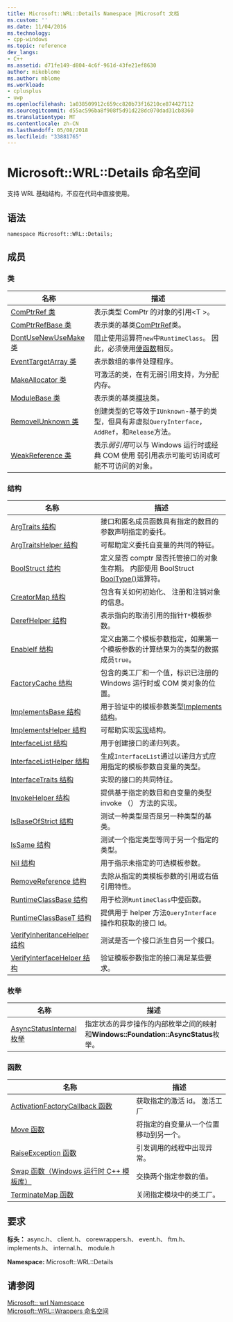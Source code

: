 ```yaml
---
title: Microsoft::WRL::Details Namespace |Microsoft 文档
ms.custom: ''
ms.date: 11/04/2016
ms.technology:
- cpp-windows
ms.topic: reference
dev_langs:
- C++
ms.assetid: d71fe149-d804-4c6f-961d-43fe21ef8630
author: mikeblome
ms.author: mblome
ms.workload:
- cplusplus
- uwp
ms.openlocfilehash: 1a038509912c659cc820b73f16210ce874427112
ms.sourcegitcommit: d55ac596ba8f908f5d91d228dc070dad31cb8360
ms.translationtype: MT
ms.contentlocale: zh-CN
ms.lasthandoff: 05/08/2018
ms.locfileid: "33881765"
---
```

# <a name="microsoftwrldetails-namespace"></a>Microsoft::WRL::Details 命名空间
支持 WRL 基础结构，不应在代码中直接使用。  
  
## <a name="syntax"></a>语法  
  
```  
namespace Microsoft::WRL::Details;  
```  
  
## <a name="members"></a>成员  
  
### <a name="classes"></a>类  
  
|名称|描述|  
|----------|-----------------|  
|[ComPtrRef 类](../windows/comptrref-class.md)|表示类型 ComPtr 的对象的引用\<T >。|  
|[ComPtrRefBase 类](../windows/comptrrefbase-class.md)|表示类的基类[ComPtrRef](../windows/comptrref-class.md)类。|  
|[DontUseNewUseMake 类](../windows/dontusenewusemake-class.md)|阻止使用运算符`new`中`RuntimeClass`。 因此，必须使用[使函数](../windows/make-function.md)相反。|  
|[EventTargetArray 类](../windows/eventtargetarray-class.md)|表示数组的事件处理程序。|  
|[MakeAllocator 类](../windows/makeallocator-class.md)|可激活的类，在有无弱引用支持，为分配内存。|  
|[ModuleBase 类](../windows/modulebase-class.md)|表示类的基类[模块](../windows/module-class.md)类。|  
|[RemoveIUnknown 类](../windows/removeiunknown-class.md)|创建类型的它等效于`IUnknown`-基于的类型，但具有非虚拟`QueryInterface`， `AddRef`，和`Release`方法。|  
|[WeakReference 类](../windows/weakreference-class1.md)|表示*弱引用*可以与 Windows 运行时或经典 COM 使用 弱引用表示可能可访问或可能不可访问的对象。|  
  
### <a name="structures"></a>结构  
  
|名称|描述|  
|----------|-----------------|  
|[ArgTraits 结构](../windows/argtraits-structure.md)|接口和匿名成员函数具有指定的数目的参数声明指定的委托。|  
|[ArgTraitsHelper 结构](../windows/argtraitshelper-structure.md)|可帮助定义委托自变量的共同的特征。|  
|[BoolStruct 结构](../windows/boolstruct-structure.md)|定义是否 comptr 是否托管接口的对象生存期。 内部使用 BoolStruct [BoolType()](../windows/comptr-operator-microsoft-wrl-details-booltype-operator.md)运算符。|  
|[CreatorMap 结构](../windows/creatormap-structure.md)|包含有关如何初始化、 注册和注销对象的信息。|  
|[DerefHelper 结构](../windows/derefhelper-structure.md)|表示指向的取消引用的指针`T*`模板参数。|  
|[EnableIf 结构](../windows/enableif-structure.md)|定义由第二个模板参数指定，如果第一个模板参数的计算结果为的类型的数据成员`true`。|  
|[FactoryCache 结构](../windows/factorycache-structure.md)|包含的类工厂和一个值，标识已注册的 Windows 运行时或 COM 类对象的位置。|  
|[ImplementsBase 结构](../windows/implementsbase-structure.md)|用于验证中的模板参数类型[Implements 结构](../windows/implements-structure.md)。|  
|[ImplementsHelper 结构](../windows/implementshelper-structure.md)|可帮助实现[实现](../windows/implements-structure.md)结构。|  
|[InterfaceList 结构](../windows/interfacelist-structure.md)|用于创建接口的递归列表。|  
|[InterfaceListHelper 结构](../windows/interfacelisthelper-structure.md)|生成`InterfaceList`通过以递归方式应用指定的模板参数自变量的类型。|  
|[InterfaceTraits 结构](../windows/interfacetraits-structure.md)|实现的接口的共同特征。|  
|[InvokeHelper 结构](../windows/invokehelper-structure.md)|提供基于指定的数目和自变量的类型 invoke （） 方法的实现。|  
|[IsBaseOfStrict 结构](../windows/isbaseofstrict-structure.md)|测试一种类型是否是另一种类型的基类。|  
|[IsSame 结构](../windows/issame-structure.md)|测试一个指定类型等同于另一个指定的类型。|  
|[Nil 结构](../windows/nil-structure.md)|用于指示未指定的可选模板参数。|  
|[RemoveReference 结构](../windows/removereference-structure.md)|去除从指定的类模板参数的引用或右值引用特性。|  
|[RuntimeClassBase 结构](../windows/runtimeclassbase-structure.md)|用于检测`RuntimeClass`中[使](../windows/make-function.md)函数。|  
|[RuntimeClassBaseT 结构](../windows/runtimeclassbaset-structure.md)|提供用于 helper 方法`QueryInterface`操作和获取的接口 Id。|  
|[VerifyInheritanceHelper 结构](../windows/verifyinheritancehelper-structure.md)|测试是否一个接口派生自另一个接口。|  
|[VerifyInterfaceHelper 结构](../windows/verifyinterfacehelper-structure.md)|验证模板参数指定的接口满足某些要求。|  
  
### <a name="enumerations"></a>枚举  
  
|名称|描述|  
|----------|-----------------|  
|[AsyncStatusInternal 枚举](../windows/asyncstatusinternal-enumeration.md)|指定状态的异步操作的内部枚举之间的映射和**Windows::Foundation::AsyncStatus**枚举。|  
  
### <a name="functions"></a>函数  
  
|名称|描述|  
|----------|-----------------|  
|[ActivationFactoryCallback 函数](../windows/activationfactorycallback-function.md)|获取指定的激活 id。 激活工厂|  
|[Move 函数](../windows/move-function.md)|将指定的自变量从一个位置移动到另一个。|  
|[RaiseException 函数](../windows/raiseexception-function.md)|引发调用的线程中出现异常。|  
|[Swap 函数（Windows 运行时 C++ 模板库）](../windows/swap-function-windows-runtime-cpp-template-library.md)|交换两个指定参数的值。|  
|[TerminateMap 函数](../windows/terminatemap-function.md)|关闭指定模块中的类工厂。|  
  
## <a name="requirements"></a>要求  
 **标头：** async.h、 client.h、 corewrappers.h、 event.h、 ftm.h、 implements.h、 internal.h、 module.h  
  
 **Namespace:** Microsoft::WRL::Details  
  
## <a name="see-also"></a>请参阅  
 [Microsoft:: wrl Namespace](../windows/microsoft-wrl-namespace.md)   
 [Microsoft::WRL::Wrappers 命名空间](../windows/microsoft-wrl-wrappers-namespace.md)